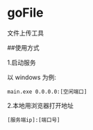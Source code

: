 # goFile
文件上传工具

##使用方式

1.启动服务

以 windows 为例: 

    main.exe 0.0.0.0:[空闲端口]
    
2.本地用浏览器打开地址

    [服务端ip]:[端口号]